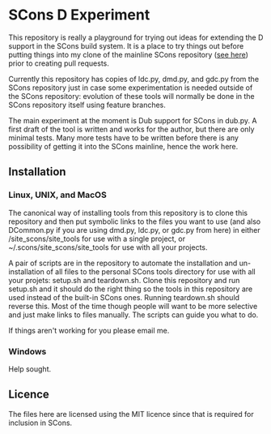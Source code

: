 # SCons D Experiment

This repository is really a playground for trying out ideas for extending the D support in the SCons build
system. It is a place to try things out before putting things into my clone of the mainline SCons repository
([see here](https://github.com/russel/scons)) prior to creating pull requests.

Currently this repository has copies of ldc.py, dmd.py, and gdc.py from the SCons repository just in case
some experimentation is needed outside of the SCons repository: evolution of these tools will normally be
done in the SCons repository itself using feature branches.

The main experiment at the moment is Dub support for SCons in dub.py. A first draft of the tool is written
and works for the author, but there are only minimal tests.  Many more tests have to be written before there
is any possibility of getting it into the SCons mainline, hence the work here.

## Installation

### Linux, UNIX, and MacOS

The canonical way of installing tools from this repository is to clone this repository and then put symbolic links to the
files you want to use (and also DCommon.py if you are using dmd.py, ldc.py, or gdc.py from here) in either
<project-root>/site\_scons/site\_tools for use with a single project, or ~/.scons/site\_scons/site\_tools
for use with all your projects.

A pair of scripts are in the repository to automate the installation and un-installation of all files to the personal
SCons tools directory for use with all your projets: setup.sh and teardown.sh. Clone this repository and run
setup.sh and it should do the right thing so the tools in this repository are used instead of the built-in SCons
ones. Running teardown.sh should reverse this. Most of the time though people will want to be more selective and
just make links to files manually. The scripts can guide you what to do.

If things aren't working for you please email me.

### Windows

Help sought.

## Licence

The files here are licensed using the MIT licence since that is required for inclusion in SCons.
